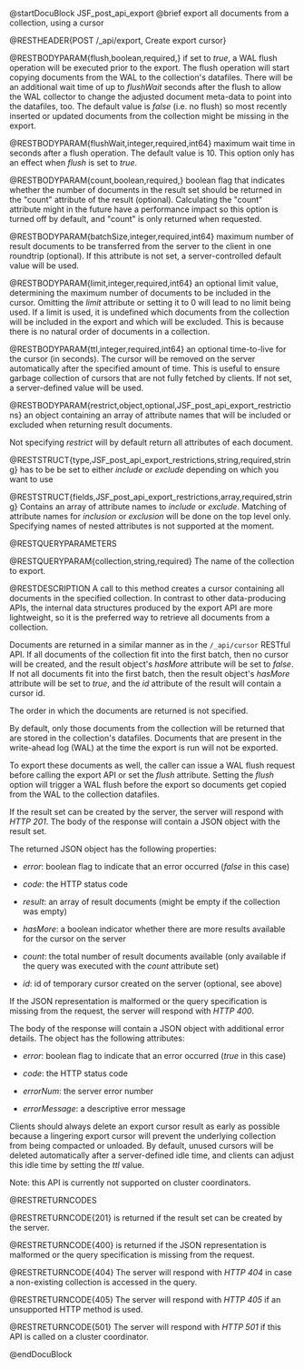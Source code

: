 
@startDocuBlock JSF_post_api_export
@brief export all documents from a collection, using a cursor

@RESTHEADER{POST /_api/export, Create export cursor}

@RESTBODYPARAM{flush,boolean,required,}
if set to *true*, a WAL flush operation will be executed prior to the
export. The flush operation will start copying documents from the WAL to the
collection's datafiles. There will be an additional wait time of up
to *flushWait* seconds after the flush to allow the WAL collector to change
the adjusted document meta-data to point into the datafiles, too.
The default value is *false* (i.e. no flush) so most recently inserted or
updated
documents from the collection might be missing in the export.

@RESTBODYPARAM{flushWait,integer,required,int64}
maximum wait time in seconds after a flush operation. The default
value is 10. This option only has an effect when *flush* is set to *true*.

@RESTBODYPARAM{count,boolean,required,}
boolean flag that indicates whether the number of documents
in the result set should be returned in the "count" attribute of the result
(optional).
Calculating the "count" attribute might in the future have a performance
impact so this option is turned off by default, and "count" is only returned
when requested.

@RESTBODYPARAM{batchSize,integer,required,int64}
maximum number of result documents to be transferred from
the server to the client in one roundtrip (optional). If this attribute is
not set, a server-controlled default value will be used.

@RESTBODYPARAM{limit,integer,required,int64}
an optional limit value, determining the maximum number of documents to
be included in the cursor. Omitting the *limit* attribute or setting it to 0 will
lead to no limit being used. If a limit is used, it is undefined which documents
from the collection will be included in the export and which will be excluded. 
This is because there is no natural order of documents in a collection.

@RESTBODYPARAM{ttl,integer,required,int64}
an optional time-to-live for the cursor (in seconds). The cursor will be
removed on the server automatically after the specified amount of time. This
is useful to ensure garbage collection of cursors that are not fully fetched
by clients. If not set, a server-defined value will be used.

@RESTBODYPARAM{restrict,object,optional,JSF_post_api_export_restrictions}
an object containing an array of attribute names that will be 
included or excluded when returning result documents.

Not specifying *restrict* will by default return all attributes of each document.

@RESTSTRUCT{type,JSF_post_api_export_restrictions,string,required,string}
has to be be set to either *include* or *exclude* depending on which you want to use

@RESTSTRUCT{fields,JSF_post_api_export_restrictions,array,required,string}
Contains an array of attribute names to *include* or *exclude*. Matching of attribute names
for *inclusion* or *exclusion* will be done on the top level only.
Specifying names of nested attributes is not supported at the moment.


@RESTQUERYPARAMETERS

@RESTQUERYPARAM{collection,string,required}
The name of the collection to export.

@RESTDESCRIPTION
A call to this method creates a cursor containing all documents in the 
specified collection. In contrast to other data-producing APIs, the internal
data structures produced by the export API are more lightweight, so it is
the preferred way to retrieve all documents from a collection.

Documents are returned in a similar manner as in the `/_api/cursor` RESTful API. 
If all documents of the collection fit into the first batch, then no cursor
will be created, and the result object's *hasMore* attribute will be set to
*false*. If not all documents fit into the first batch, then the result 
object's *hasMore* attribute will be set to *true*, and the *id* attribute
of the result will contain a cursor id.

The order in which the documents are returned is not specified.

By default, only those documents from the collection will be returned that are
stored in the collection's datafiles. Documents that are present in the write-ahead
log (WAL) at the time the export is run will not be exported.

To export these documents as well, the caller can issue a WAL flush request
before calling the export API or set the *flush* attribute. Setting the *flush*
option will trigger a WAL flush before the export so documents get copied from 
the WAL to the collection datafiles.

If the result set can be created by the server, the server will respond with
*HTTP 201*. The body of the response will contain a JSON object with the
result set.

The returned JSON object has the following properties:

- *error*: boolean flag to indicate that an error occurred (*false*
  in this case)

- *code*: the HTTP status code

- *result*: an array of result documents (might be empty if the collection was empty)

- *hasMore*: a boolean indicator whether there are more results
  available for the cursor on the server

- *count*: the total number of result documents available (only
  available if the query was executed with the *count* attribute set)

- *id*: id of temporary cursor created on the server (optional, see above)

If the JSON representation is malformed or the query specification is
missing from the request, the server will respond with *HTTP 400*.

The body of the response will contain a JSON object with additional error
details. The object has the following attributes:

- *error*: boolean flag to indicate that an error occurred (*true* in this case)

- *code*: the HTTP status code

- *errorNum*: the server error number

- *errorMessage*: a descriptive error message

Clients should always delete an export cursor result as early as possible because a
lingering export cursor will prevent the underlying collection from being
compacted or unloaded. By default, unused cursors will be deleted automatically 
after a server-defined idle time, and clients can adjust this idle time by setting
the *ttl* value.

Note: this API is currently not supported on cluster coordinators.

@RESTRETURNCODES

@RESTRETURNCODE{201}
is returned if the result set can be created by the server.

@RESTRETURNCODE{400}
is returned if the JSON representation is malformed or the query specification is
missing from the request.

@RESTRETURNCODE{404}
The server will respond with *HTTP 404* in case a non-existing collection is
accessed in the query.

@RESTRETURNCODE{405}
The server will respond with *HTTP 405* if an unsupported HTTP method is used.

@RESTRETURNCODE{501}
The server will respond with *HTTP 501* if this API is called on a cluster
coordinator.

@endDocuBlock

